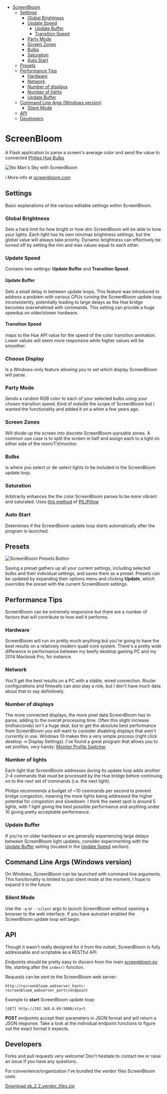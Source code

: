 

<!-- toc -->

- [ScreenBloom](#screenbloom)
  * [Settings](#settings)
    + [Global Brightness](#global-brightness)
    + [Update Speed](#update-speed)
      - [Update Buffer](#update-buffer)
      - [Transition Speed](#transition-speed)
    + [Party Mode](#party-mode)
    + [Screen Zones](#screen-zones)
    + [Bulbs](#bulbs)
    + [Saturation](#saturation)
    + [Auto Start](#auto-start)
  * [Presets](#presets)
  * [Performance Tips](#performance-tips)
    + [Hardware](#hardware)
    + [Network](#network)
    + [Number of displays](#number-of-displays)
    + [Number of lights](#number-of-lights)
    + [Update Buffer](#update-buffer-1)
  * [Command Line Args (Windows version)](#command-line-args-windows-version)
    + [Silent Mode](#silent-mode)
  * [API](#api)
  * [Developers](#developers)

<!-- tocstop -->

# ScreenBloom

A Flask application to parse a screen's average color and send the value to connected [Philips Hue Bulbs](http://www2.meethue.com/en-us/)

![No Man's Sky with ScreenBloom](https://thumbs.gfycat.com/MixedPertinentAtlanticbluetang-size_restricted.gif)

:information_source: More info at <a href="http://www.screenbloom.com">screenbloom.com</a>

## Settings

Basic explanations of the various editable settings within ScreenBloom.

### Global Brightness

Sets a hard limit for how bright or how dim ScreenBloom will be able to tune your lights.  Each light has its own min/max brightness settings, but the global value will always take priority.  Dynamic brightness can effectively be turned off by setting the min and max values equal to each other.

### Update Speed

Contains two settings: **Update Buffer** and **Transition Speed**.

#### Update Buffer

Sets a small delay in between update loops.  This feature was introduced to address a problem with various CPUs running the ScreenBloom update loop inconsistently, potentially leading to large delays as the Hue bridge becomes overwhelmed with commands.  This setting can provide a huge speedup on older/slower hardware.

#### Transition Speed

maps to the Hue API value for the speed of the color transition animation.  Lower values will seem more responsive while higher values will be smoother.

### Choose Display

Is a Windows-only feature allowing you to set which display ScreenBloom will parse.

### Party Mode 

Sends a random RGB color to each of your selected bulbs using your chosen transition speed.  Kind of outside the scope of ScreenBloom but I wanted the functionality and added it on a whim a few years ago.

### Screen Zones 

Will divide up the screen into discrete ScreenBloom-parsable zones.  A common use case is to split the screen in half and assign each to a light on either side of the room/TV/monitor.

### Bulbs 

Is where you select or de-select lights to be included in the ScreenBloom update loop.

### Saturation 

Arbitrarily enhances the the color ScreenBloom parses to be more vibrant and saturated.  Uses [this method](http://pillow.readthedocs.io/en/3.1.x/reference/ImageEnhance.html#PIL.ImageEnhance.Color) of [PIL/Pillow](http://pillow.readthedocs.io/en/3.1.x/)

### Auto Start 

Determines if the ScreenBloom update loop starts automatically after the program is launched.



## Presets 

![ScreenBloom Presets Button](http://www.screenbloom.com/static/images/presets.png)

Saving a preset gathers up all your current settings, including selected bulbs and their individual settings, and saves them as a preset.  Presets can be updated by expanding their options menu and clicking **Update**, which overrides the preset with the current ScreenBloom settings.

## Performance Tips

ScreenBloom can be extremely responsive but there are a number of factors that will contribute to how well it performs.

### Hardware

ScreenBloom will run on pretty much anything but you're going to have the best results on a relatively modern quad-core system.  There's a pretty wide difference in performance between my beefy desktop gaming PC and my 2014 Macbook Pro, for instance.

### Network

You'll get the best results on a PC with a stable, wired connection.  Router configurations and firewalls can also play a role, but I don't have much data about that to say definitively.

### Number of displays

The more connected displays, the more pixel data ScreenBloom has to parse, adding to the overall processing time.  Often this slight increase (milliseconds) isn't a huge deal, but to get the absolute best performance from ScreenBloom you will want to consider disabling displays that aren't currently in use.  Windows 10 makes this a very simple process (right click desktop -> Display Settings).  I've found a great program that allows you to set profiles, very handy: [Monitor Profile Switcher](https://sourceforge.net/projects/monitorswitcher/)

### Number of lights

Each light that ScreenBloom addresses during its update loop adds another 2-4 commands that must be processed by the Hue bridge before continuing on to the next set of commands (i.e. the next light). 

Philips recommends a budget of ~10 commands per second to prevent bridge congestion, meaning the more lights being addressed the higher potential for congestion and slowdown.  I think the sweet spot is around 5 lights, with 1 light giving the best possible performance and anything under 10 giving pretty acceptable performance.

### Update Buffer

If you're on older hardware or are generally experiencing large delays between ScreenBloom light updates, consider experimenting with the [Update Buffer](#update-buffer) setting (located in the  [Update Speed](#update-speed) section).

## Command Line Args (Windows version)

On Windows, ScreenBloom can be launched with command line arguments.  This functionality is limited to just silent mode at the moment, I hope to expand it in the future.

### Silent Mode

Use the `-q` or `--silent` args to launch ScreenBloom without opening a browser to the web interface.  If you have autostart enabled the ScreenBloom update loop will begin.

## API

Though it wasn't really designed for it from the outset, ScreenBloom is fully addressable and scriptable as a RESTful API.

Endpoints should be pretty easy to discern from the main [screenbloom.py](screenBloom/app/screenbloom.py) file, starting after the `index()` function.

Requests can be sent to the ScreenBloom web server:

```
http://<screenbloom_webserver_host>:<screenbloom_webserver_port>/endpoint
```
Example to **start** ScreenBloom update loop:

```
[GET] http://192.168.0.69:5000/start
```

**POST** endpoints accept their parameters in JSON format and will return a JSON response.  Take a look at the individual endpoint functions to figure out the exact format it expects.

## Developers

Forks and pull requests very welcome! Don't hesitate to contact me or raise an issue if you have any questions.

For convenience/organization I've bundled the vendor files ScreenBloom uses:

[Download sb_2.2_vendor_files.zip](http://kershner.org/static/distribute/sb_2.2_vendor_files.zip)
